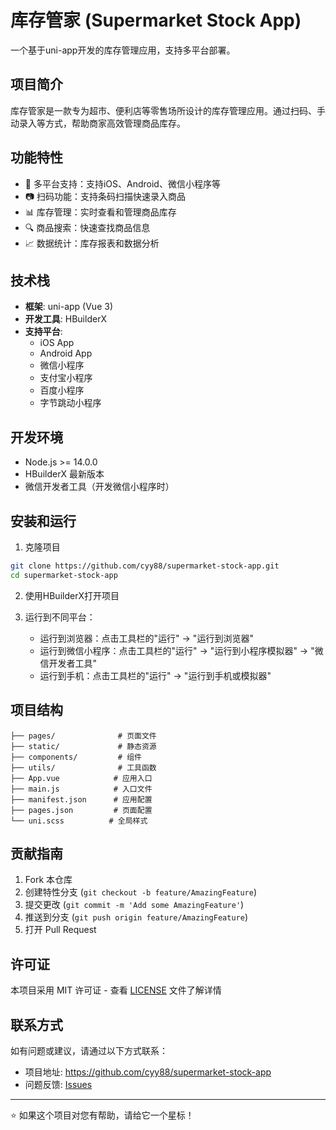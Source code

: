 # 库存管家 (Supermarket Stock App)

一个基于uni-app开发的库存管理应用，支持多平台部署。

## 项目简介

库存管家是一款专为超市、便利店等零售场所设计的库存管理应用。通过扫码、手动录入等方式，帮助商家高效管理商品库存。

## 功能特性

- 📱 多平台支持：支持iOS、Android、微信小程序等
- 📷 扫码功能：支持条码扫描快速录入商品
- 📊 库存管理：实时查看和管理商品库存
- 🔍 商品搜索：快速查找商品信息
- 📈 数据统计：库存报表和数据分析

## 技术栈

- **框架**: uni-app (Vue 3)
- **开发工具**: HBuilderX
- **支持平台**: 
  - iOS App
  - Android App
  - 微信小程序
  - 支付宝小程序
  - 百度小程序
  - 字节跳动小程序

## 开发环境

- Node.js >= 14.0.0
- HBuilderX 最新版本
- 微信开发者工具（开发微信小程序时）

## 安装和运行

1. 克隆项目
```bash
git clone https://github.com/cyy88/supermarket-stock-app.git
cd supermarket-stock-app
```

2. 使用HBuilderX打开项目

3. 运行到不同平台：
   - 运行到浏览器：点击工具栏的"运行" -> "运行到浏览器"
   - 运行到微信小程序：点击工具栏的"运行" -> "运行到小程序模拟器" -> "微信开发者工具"
   - 运行到手机：点击工具栏的"运行" -> "运行到手机或模拟器"

## 项目结构

```
├── pages/              # 页面文件
├── static/             # 静态资源
├── components/         # 组件
├── utils/              # 工具函数
├── App.vue            # 应用入口
├── main.js            # 入口文件
├── manifest.json      # 应用配置
├── pages.json         # 页面配置
└── uni.scss          # 全局样式
```

## 贡献指南

1. Fork 本仓库
2. 创建特性分支 (`git checkout -b feature/AmazingFeature`)
3. 提交更改 (`git commit -m 'Add some AmazingFeature'`)
4. 推送到分支 (`git push origin feature/AmazingFeature`)
5. 打开 Pull Request

## 许可证

本项目采用 MIT 许可证 - 查看 [LICENSE](LICENSE) 文件了解详情

## 联系方式

如有问题或建议，请通过以下方式联系：

- 项目地址: https://github.com/cyy88/supermarket-stock-app
- 问题反馈: [Issues](https://github.com/cyy88/supermarket-stock-app/issues)

---

⭐ 如果这个项目对您有帮助，请给它一个星标！
